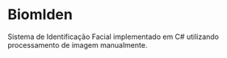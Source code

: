 # BiomIden
Sistema de Identificação Facial implementado em C# utilizando processamento de imagem manualmente.
